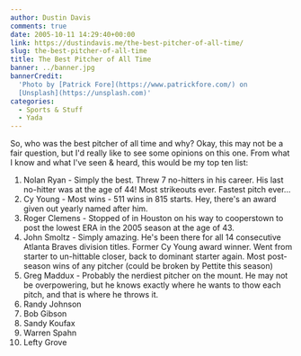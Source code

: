 ```yaml
---
author: Dustin Davis
comments: true
date: 2005-10-11 14:29:40+00:00
link: https://dustindavis.me/the-best-pitcher-of-all-time/
slug: the-best-pitcher-of-all-time
title: The Best Pitcher of All Time
banner: ../banner.jpg
bannerCredit:
  'Photo by [Patrick Fore](https://www.patrickfore.com/) on
  [Unsplash](https://unsplash.com)'
categories:
  - Sports & Stuff
  - Yada
---
```


So, who was the best pitcher of all time and why? Okay, this may not be a fair
question, but I'd really like to see some opinions on this one. From what I know
and what I've seen & heard, this would be my top ten list:

1. Nolan Ryan - Simply the best. Threw 7 no-hitters in his career. His last
   no-hitter was at the age of 44! Most strikeouts ever. Fastest pitch ever...
2. Cy Young - Most wins - 511 wins in 815 starts. Hey, there's an award given
   out yearly named after him.
3. Roger Clemens - Stopped of in Houston on his way to cooperstown to post the
   lowest ERA in the 2005 season at the age of 43.
4. John Smoltz - Simply amazing. He's been there for all 14 consecutive Atlanta
   Braves division titles. Former Cy Young award winner. Went from starter to
   un-hittable closer, back to dominant starter again. Most post-season wins of
   any pitcher (could be broken by Pettite this season)
5. Greg Maddux - Probably the nerdiest pitcher on the mount. He may not be
   overpowering, but he knows exactly where he wants to thow each pitch, and
   that is where he throws it.
6. Randy Johnson
7. Bob Gibson
8. Sandy Koufax
9. Warren Spahn
10. Lefty Grove
